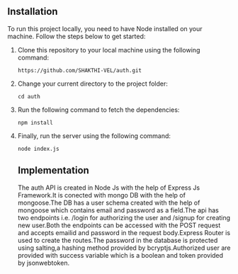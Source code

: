 ## Installation

To run this project locally, you need to have Node installed on your machine. Follow the steps below to get started:

1. Clone this repository to your local machine using the following command:

   ```
   https://github.com/SHAKTHI-VEL/auth.git
   ```

2. Change your current directory to the project folder:

   ```
   cd auth
   ```

3. Run the following command to fetch the dependencies:

   ```
   npm install
   ```


4. Finally, run the server using the following command:

   ```
   node index.js
   ```

     ## Implementation

   The auth API is created in Node Js with the help of Express Js Framework.It is conected with mongo DB with the help of mongoose.The DB has a user schema created with the help of mongoose which contains email and password as a field.The api has two endpoints i.e. /login for authorizing the user and /signup for creating new user.Both the endpoints can be accessed with the POST request and accepts emailid and password in the request body.Express Router is used to create the routes.The password in the database is protected using salting,a hashing method provided by bcryptjs.Authorized user are provided with success variable which is a boolean and token provided by jsonwebtoken.
